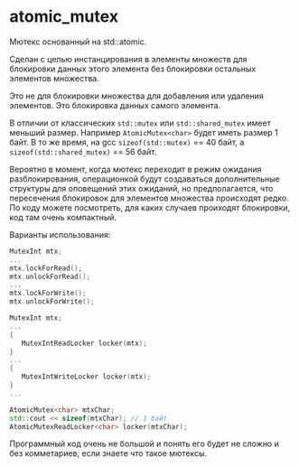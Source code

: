 # atomic_mutex

Мютекс основанный на std::atomic.

Сделан с целью инстанцирования в элементы множеств для блокировки
данных этого элемента без блокировки остальных элементов множества.

Это не для блокировки множества для добавления или удаления элементов.
Это блокировка данных самого элемента.

В отличии от классических `std::mutex` или `std::shared_mutex` имеет меньший размер.
Например `AtomicMutex<char>` будет иметь размер 1 байт.
В то же время, на gcc `sizeof(std::mutex)` == 40 байт, а `sizeof(std::shared_mutex)` == 56 байт.

Вероятно в момент, когда мютекс переходит в режим ожидания разблокирования, операционкой будут создаваться дополнительные
структуры для оповещений этих ожиданий, но предполагается, что пересечения блокировок для элементов множества
происходят редко. По коду можете посмотреть, для каких случаев проиходят блокировки, код там очень компактный.

Варианты использования:

```cpp
MutexInt mtx;
...
mtx.lockForRead();
mtx.unlockForRead();
...
mtx.lockForWrite();
mtx.unlockForWrite();
```

```cpp
MutexInt mtx;
...
{
   MutexIntReadLocker locker(mtx);
}
...
{
   MutexIntWriteLocker locker(mtx);
}
...
```

```cpp
AtomicMutex<char> mtxChar;
std::cout << sizeof(mtxChar); // 1 байт
AtomicMutexReadLocker<char> locker(mtxChar);
```

Программный код очень не большой и понять его будет не сложно и без комметариев, если знаете что такое мютексы.
